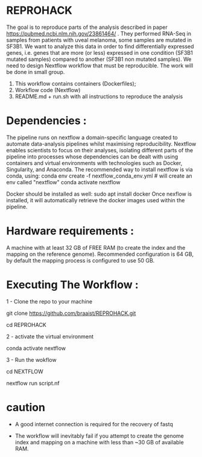 # REPROHACK

The goal is to reproduce parts of the analysis described in paper https://pubmed.ncbi.nlm.nih.gov/23861464/ . They performed RNA-Seq in samples from patients with uveal melanoma, some samples are mutated in SF3B1. We want to analyze this data in order to find differentially expressed genes, i.e. genes that are more (or less) expressed in one condition (SF3B1 mutated samples) compared to another (SF3B1 non mutated samples). We need to design Nextflow workflow that must be reproducible. The work will be done in small group.
1. This workflow contains containers (Dockerfiles);
2. Workflow code (Nextflow)
3. README.md + run.sh with all instructions to reproduce the analysis

# Dependencies : 
The pipeline runs on nextflow a domain-specific language created to automate data-analysis pipelines whilst maximising reproducibility. Nextflow enables scientists to focus on their analyses, isolating different parts of the pipeline into processes whose dependencies can be dealt with using containers and virtual environments with technologies such as Docker, Singularity, and Anaconda.
The recommended way to install nextflow is via conda, using:
conda env create -f nextflow_conda_env.yml # will create an env called "nextflow"
conda activate nextflow

Docker should be installed as well:
sudo apt install docker
Once nexflow is installed, it will automatically retrieve the docker images used within the pipeline.

# Hardware requirements :
A machine with at least 32 GB of FREE RAM (to create the index and the mapping on the reference genome). Recommended configuration is 64 GB, by default the mapping process is configured to use 50 GB.

# Executing The Workflow :
1 - Clone the repo to your machine

git clone https://github.com/braaist/REPROHACK.git

cd REPROHACK 

2 - activate the virtual environment

conda activate nextflow

3 - Run the wokflow

cd NEXTFLOW

nextflow run script.nf 



# caution 
- A good internet connection is required for the recovery of fastq 

- The workflow will inevitably fail if you attempt to create the genome index and mapping on a machine with less than ~30 GB of available RAM.

